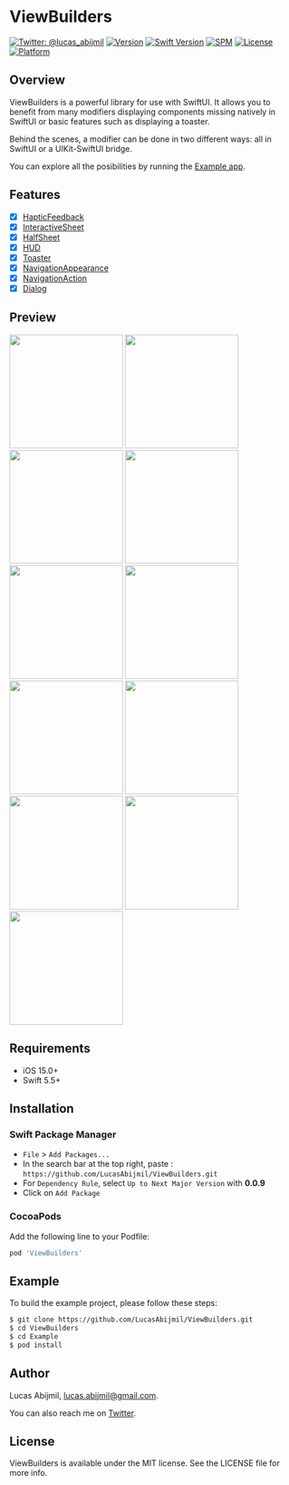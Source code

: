 # ViewBuilders
[![Twitter: @lucas_abijmil](https://img.shields.io/badge/contact-@lucas_abijmil-blue.svg?style=flat)](https://twitter.com/lucas_abijmil)
[![Version](https://img.shields.io/cocoapods/v/ViewBuilders.svg?style=flat)](https://cocoapods.org/pods/ViewBuilders)
[![Swift Version](https://img.shields.io/badge/Swift-5.5+-F16D39.svg?style=flat)](https://developer.apple.com/swift)
[![SPM](https://img.shields.io/badge/SPM-supported-DE5C43.svg?style=flat)](https://swift.org/package-manager/)
[![License](https://img.shields.io/cocoapods/l/ViewBuilders.svg?style=flat)](https://cocoapods.org/pods/ViewBuilders)
[![Platform](https://img.shields.io/cocoapods/p/ViewBuilders.svg?style=flat)](https://cocoapods.org/pods/ViewBuilders)

## Overview
ViewBuilders is a powerful library for use with SwiftUI. It allows you to benefit from many modifiers displaying components missing natively in SwiftUI or basic features such as displaying a toaster.

Behind the scenes, a modifier can be done in two different ways: all in SwiftUI or a UIKit-SwiftUI bridge.

You can explore all the posibilities by running the [Example app](#Example).

## Features
- [x] [HapticFeedback](Documentation/HapticFeedback.md)
- [x] [InteractiveSheet](Documentation/InteractiveSheet.md)
- [x] [HalfSheet](Documentation/HalfSheet.md)
- [x] [HUD](Documentation/HUD/README.md)
- [x] [Toaster](Documentation/Toaster/README.md)
- [x] [NavigationAppearance](Documentation/NavigationAppearance.md)
- [x] [NavigationAction](Documentation/NavigationAction.md)
- [x] [Dialog](Documentation/Dialog/README.md)

## Preview
<p>
  <a href="https://github.com/LucasAbijmil/ViewBuilders/blob/develop/Documentation/InteractiveSheet.md"><img src="/Documentation/Assets/InteractiveSheet.gif" width="200"></a>
  <a href="https://github.com/LucasAbijmil/ViewBuilders/blob/develop/Documentation/HalfSheet.md"><img src="/Documentation/Assets/HalfSheet.gif" width="200"></a>
  <a href="https://github.com/LucasAbijmil/ViewBuilders/blob/develop/Documentation/HUD/README.md"><img src="/Documentation/Assets/HUDBottom.gif" width="200"></a>
  <a href="https://github.com/LucasAbijmil/ViewBuilders/blob/develop/Documentation/HUD/README.md"><img src="/Documentation/Assets/HUDTop.gif" width="200"></a>
  <a href="https://github.com/LucasAbijmil/ViewBuilders/blob/develop/Documentation/Toaster/README.md"><img src="/Documentation/Assets/ToasterBottom.gif" width="200"></a>
  <a href="https://github.com/LucasAbijmil/ViewBuilders/blob/develop/Documentation/Toaster/README.md"><img src="/Documentation/Assets/ToasterTop.gif" width="200"></a>
  <a href="https://github.com/LucasAbijmil/ViewBuilders/blob/develop/Documentation/NavigationAppearance.md"><img src="/Documentation/Assets/NavigationAppearanceLarge.png" width="200"></a>
  <a href="https://github.com/LucasAbijmil/ViewBuilders/blob/develop/Documentation/NavigationAppearance.md"><img src="/Documentation/Assets/NavigationAppearanceInline.png" width="200"></a>
  <a href="https://github.com/LucasAbijmil/ViewBuilders/blob/develop/Documentation/NavigationAction.md"><img src="/Documentation/Assets/NavigationAction.gif" width="200"></a>
  <a href="https://github.com/LucasAbijmil/ViewBuilders/blob/develop/Documentation/Dialog/README.md"><img src="/Documentation/Assets/DialogBottom.gif" width="200"></a>
  <a href="https://github.com/LucasAbijmil/ViewBuilders/blob/develop/Documentation/Dialog/README.md"><img src="/Documentation/Assets/DialogTop.gif" width="200"></a>
</p>

## Requirements
- iOS 15.0+ 
- Swift 5.5+ 

## Installation

### Swift Package Manager
- `File` > `Add Packages...`
- In the search bar at the top right, paste : `https://github.com/LucasAbijmil/ViewBuilders.git`
- For `Dependency Rule`, select `Up to Next Major Version` with **0.0.9**
- Click on `Add Package`

### CocoaPods
Add the following line to your Podfile:
```ruby
pod 'ViewBuilders'
```

## Example
To build the example project, please follow these steps:
```sh
$ git clone https://github.com/LucasAbijmil/ViewBuilders.git
$ cd ViewBuilders
$ cd Example
$ pod install
```

## Author
Lucas Abijmil, lucas.abijmil@gmail.com. 

You can also reach me on [Twitter](https://twitter.com/lucas_abijmil).

## License
ViewBuilders is available under the MIT license. See the LICENSE file for more info.
